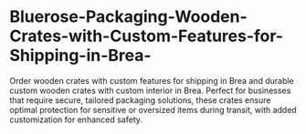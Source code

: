 # Bluerose-Packaging-Wooden-Crates-with-Custom-Features-for-Shipping-in-Brea-
Order wooden crates with custom features for shipping in Brea and durable custom wooden crates with custom interior in Brea. Perfect for businesses that require secure, tailored packaging solutions, these crates ensure optimal protection for sensitive or oversized items during transit, with added customization for enhanced safety.
